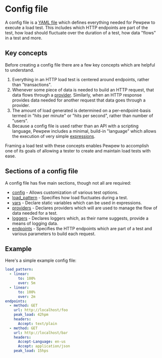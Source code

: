 # Config file
A config file is a [YAML file](https://yaml.org/start.html) which defines everything needed for Pewpew to execute a load test. This includes which HTTP endpoints are part of the test, how load should fluctuate over the duration of a test, how data "flows" in a test and more.

## Key concepts
Before creating a config file there are a few key concepts which are helpful to understand.

1) Everything in an HTTP load test is centered around endpoints, rather than "transactions".
2) Whenever some piece of data is needed to build an HTTP request, that data flows through a [provider](./config/providers-section.md). Similarly, when an HTTP response provides data needed for another request that data goes through a provider.
3) The amount of load generated is determined on a per-endpoint-basis termed in "hits per minute" or "hits per second", rather than number of "users".
4) Because a config file is used rather than an API with a scripting language, Pewpew includes a minimal, build-in "language" which allows the execution of very simple [expressions](./config/common-types/expressions.md).

Framing a load test with these concepts enables Pewpew to accomplish one of its goals of allowing a tester to create and maintain load tests with ease.

## Sections of a config file
A config file has five main sections, though not all are required:
- [config](./config/config-section.md) - Allows customization of various test options.
- [load_pattern](./config/load_pattern-section.md) - Specifies how load fluctuates during a test.
- [vars](./config/vars-section.md) - Declare static variables which can be used in expressions.
- [providers](./config/providers-section.md) - Declares providers which will are used to manage the flow of data needed for a test.
- [loggers](./config/loggers-section.md) - Declares loggers which, as their name suggests, provide a means of logging data.
- [endpoints](./config/endpoints-section.md) - Specifies the HTTP endpoints which are part of a test and various parameters to build each request.


## Example
Here's a simple example config file:

```yaml
load_pattern:
  - linear:
      to: 100%
      over: 5m
  - linear:
      to: 100%
      over: 2m
endpoints:
  - method: GET
    url: http://localhost/foo
    peak_load: 42hpm
    headers:
      Accept: text/plain
  - method: GET
    url: http://localhost/bar
    headers:
      Accept-Language: en-us
      Accept: application/json
    peak_load: 15hps
```